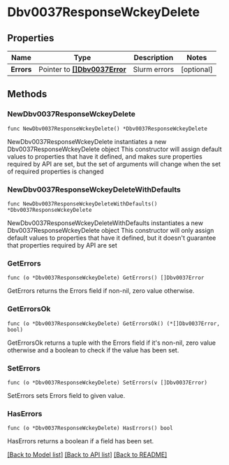 # Dbv0037ResponseWckeyDelete

## Properties

Name | Type | Description | Notes
------------ | ------------- | ------------- | -------------
**Errors** | Pointer to [**[]Dbv0037Error**](Dbv0037Error.md) | Slurm errors | [optional] 

## Methods

### NewDbv0037ResponseWckeyDelete

`func NewDbv0037ResponseWckeyDelete() *Dbv0037ResponseWckeyDelete`

NewDbv0037ResponseWckeyDelete instantiates a new Dbv0037ResponseWckeyDelete object
This constructor will assign default values to properties that have it defined,
and makes sure properties required by API are set, but the set of arguments
will change when the set of required properties is changed

### NewDbv0037ResponseWckeyDeleteWithDefaults

`func NewDbv0037ResponseWckeyDeleteWithDefaults() *Dbv0037ResponseWckeyDelete`

NewDbv0037ResponseWckeyDeleteWithDefaults instantiates a new Dbv0037ResponseWckeyDelete object
This constructor will only assign default values to properties that have it defined,
but it doesn't guarantee that properties required by API are set

### GetErrors

`func (o *Dbv0037ResponseWckeyDelete) GetErrors() []Dbv0037Error`

GetErrors returns the Errors field if non-nil, zero value otherwise.

### GetErrorsOk

`func (o *Dbv0037ResponseWckeyDelete) GetErrorsOk() (*[]Dbv0037Error, bool)`

GetErrorsOk returns a tuple with the Errors field if it's non-nil, zero value otherwise
and a boolean to check if the value has been set.

### SetErrors

`func (o *Dbv0037ResponseWckeyDelete) SetErrors(v []Dbv0037Error)`

SetErrors sets Errors field to given value.

### HasErrors

`func (o *Dbv0037ResponseWckeyDelete) HasErrors() bool`

HasErrors returns a boolean if a field has been set.


[[Back to Model list]](../README.md#documentation-for-models) [[Back to API list]](../README.md#documentation-for-api-endpoints) [[Back to README]](../README.md)


